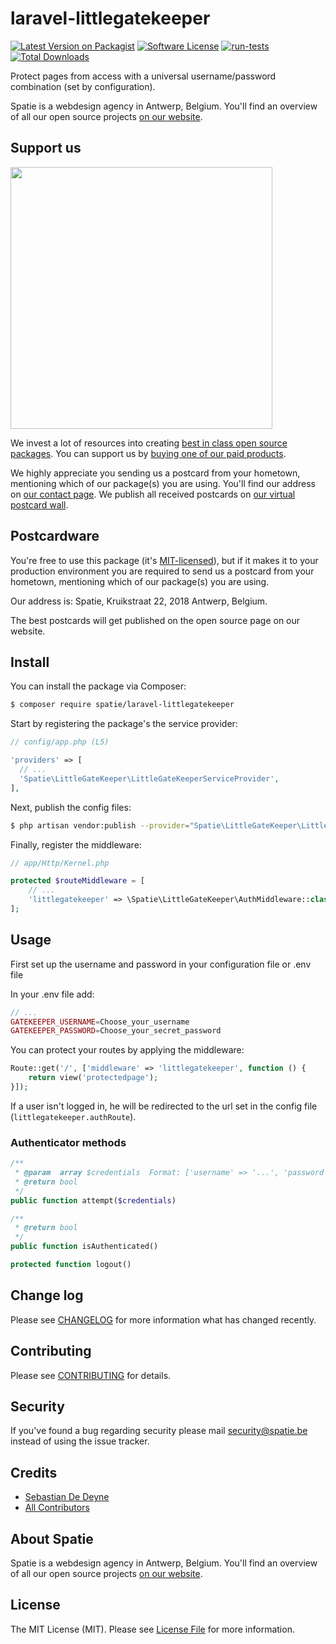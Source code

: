 # laravel-littlegatekeeper

[![Latest Version on Packagist](https://img.shields.io/packagist/v/spatie/laravel-littlegatekeeper.svg?style=flat-square)](https://packagist.org/packages/spatie/laravel-littlegatekeeper)
[![Software License](https://img.shields.io/badge/license-MIT-brightgreen.svg?style=flat-square)](LICENSE.md)
[![run-tests](https://github.com/spatie/laravel-littlegatekeeper/actions/workflows/run-tests.yml/badge.svg)](https://github.com/spatie/laravel-littlegatekeeper/actions/workflows/run-tests.yml)
[![Total Downloads](https://img.shields.io/packagist/dt/spatie/laravel-littlegatekeeper.svg?style=flat-square)](https://packagist.org/packages/spatie/laravel-littlegatekeeper)

Protect pages from access with a universal username/password combination (set by configuration).

Spatie is a webdesign agency in Antwerp, Belgium. You'll find an overview of all our open source projects [on our website](https://spatie.be/opensource).

## Support us

[<img src="https://github-ads.s3.eu-central-1.amazonaws.com/laravel-littlegatekeeper.jpg?t=1" width="419px" />](https://spatie.be/github-ad-click/laravel-littlegatekeeper)

We invest a lot of resources into creating [best in class open source packages](https://spatie.be/open-source). You can support us by [buying one of our paid products](https://spatie.be/open-source/support-us).

We highly appreciate you sending us a postcard from your hometown, mentioning which of our package(s) you are using. You'll find our address on [our contact page](https://spatie.be/about-us). We publish all received postcards on [our virtual postcard wall](https://spatie.be/open-source/postcards).

## Postcardware

You're free to use this package (it's [MIT-licensed](LICENSE.md)), but if it makes it to your production environment you are required to send us a postcard from your hometown, mentioning which of our package(s) you are using.

Our address is: Spatie, Kruikstraat 22, 2018 Antwerp, Belgium.

The best postcards will get published on the open source page on our website.

## Install

You can install the package via Composer:

```bash
$ composer require spatie/laravel-littlegatekeeper
```

Start by registering the package's the service provider:

```php
// config/app.php (L5)

'providers' => [
  // ...
  'Spatie\LittleGateKeeper\LittleGateKeeperServiceProvider',
],
```

Next, publish the config files:

```bash
$ php artisan vendor:publish --provider="Spatie\LittleGateKeeper\LittleGateKeeperServiceProvider" --tag="config"
```

Finally, register the middleware:

```php
// app/Http/Kernel.php

protected $routeMiddleware = [
    // ...
    'littlegatekeeper' => \Spatie\LittleGateKeeper\AuthMiddleware::class,
];
```

## Usage

First set up the username and password in your configuration file or .env file

In your .env file add:
```php
// ...
GATEKEEPER_USERNAME=Choose_your_username
GATEKEEPER_PASSWORD=Choose_your_secret_password
```

You can protect your routes by applying the middleware:

```php
Route::get('/', ['middleware' => 'littlegatekeeper', function () {
    return view('protectedpage');
}]);
```

If a user isn't logged in, he will be redirected to the url set in the config file (`littlegatekeeper.authRoute`).

### Authenticator methods

```php
/**
 * @param  array $credentials  Format: ['username' => '...', 'password' => '...']
 * @return bool
 */
public function attempt($credentials)
```

```php
/**
 * @return bool
 */
public function isAuthenticated()
```

```php
protected function logout()
```

## Change log

Please see [CHANGELOG](CHANGELOG.md) for more information what has changed recently.

## Contributing

Please see [CONTRIBUTING](https://github.com/spatie/.github/blob/main/CONTRIBUTING.md) for details.

## Security

If you've found a bug regarding security please mail [security@spatie.be](mailto:security@spatie.be) instead of using the issue tracker.

## Credits

- [Sebastian De Deyne](https://github.com/sebastiandedeyne)
- [All Contributors](../../contributors)

## About Spatie
Spatie is a webdesign agency in Antwerp, Belgium. You'll find an overview of all our open source projects [on our website](https://spatie.be/opensource).

## License

The MIT License (MIT). Please see [License File](LICENSE.md) for more information.
